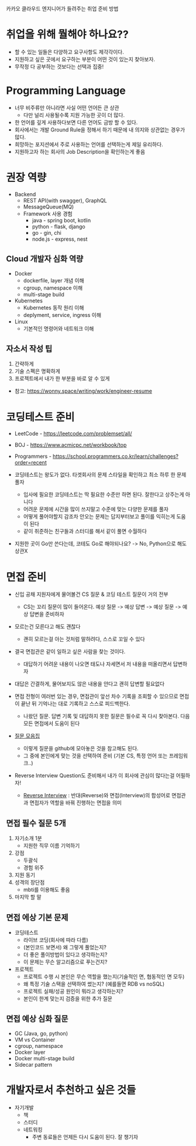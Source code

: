 카카오 클라우드 엔지니어가 들려주는 취업 준비 방법

# 취업을 위해 뭘해야 하나요??
- 할 수 있는 일들은 다양하고 요구사항도 제각각이다.
- 지원하고 싶은 곳에서 요구하는 부분이 어떤 것이 있는지 찾아보자.
- 무작정 다 공부하는 것보다는 선택과 집중!

# Programming Language
- 너무 비주류만 아니라면 사실 어떤 언어든 큰 상관
  - 다만 널리 사용될수록 지원 가능한 곳이 더 많다.
- 한 언어를 깊게 사용하다보면 다른 언어도 금방 할 수 있다.
- 회사에서는 개발 Ground Rule을 정해서 하기 때문에 내 의지와 상관없는 경우가 많다.
- 희망하는 포지션에서 주로 사용하는 언어를 선택하는게 제일 유리하다.
- 지원하고자 하는 회사의 Job Description을 확인하는게 좋음

# 권장 역량
- Backend
  - REST API(with swagger), GraphQL
  - MessageQueue(MQ)
  - Framework 사용 경험
    - java - spring boot, kotlin
    - python - flask, django
    - go - gin, chi
    - node.js - express, nest
## Cloud 개발자 심화 역량
- Docker
  - dockerfile, layer 개념 이해
  - cgroup, namespace 이해
  - multi-stage build
- Kubernetes
  - Kubernetes 동작 원리 이해
  - deplyment, service, ingress 이해
- Linux
  - 기본적인 명령어와 네트워크 이해
## 자소서 작성 팁
1. 간략하게
2. 기술 스펙은 명확하게
3. 프로젝트에서 내가 한 부분을 바로 알 수 있게
- 참고: https://wonny.space/writing/work/engineer-resume

# 코딩테스트 준비
- LeetCode - https://leetcode.com/problemset/all/
- BOJ - https://www.acmicpc.net/workbook/top
- Programmers - https://school.programmers.co.kr/learn/challenges?order=recent

- 코딩테스트는 왕도가 없다. 타겟회사의 문제 스타일을 확인하고 최소 하루 한 문제 풀자
  - 입사에 필요한 코딩테스트는 딱 필요한 수준만 하면 된다. 잘한다고 상주는게 아니다
  - 어려운 문제에 시간을 많이 쓰지말고 수준에 맞는 다양한 문제를 풀자
  - 어떻게 풀어야할지 감조차 안오는 문제는 답지부터보고 풀이를 익히는게 도움이 된다
  - 같이 취준하는 친구들과 스터디를 해서 같이 풀면 수월하다
- 지원한 곳이 Go만 쓴다는데, 코테도 Go로 해야되나요? -> No, Python으로 해도 상관X

# 면접 준비
- 신입 공채 지원자에게 물어볼건 CS 질문 & 코딩 테스트 질문이 거의 전부
  - CS는 꼬리 질문이 많이 들어온다. 예상 질문 -> 예상 답변 -> 예상 질문 -> 예상 답변을 준비하자
- 모르는건 모른다고 해도 괜찮다
  - 괜히 모르는걸 아는 것처럼 말하려다, 스스로 꼬일 수 있다
- 결국 면접관은 같이 일하고 싶은 사람을 찾는 것이다.
  - 대답하기 어려운 내용이 나오면 태도나 자세면서 저 내용을 떠올리면서 답변하자
- 대답은 간결하게, 물어보지도 않은 내용을 안다고 괜히 답변할 필요없다
- 면접 전형이 여러번 있는 경우, 면접관이 앞선 차수 기록을 조회할 수 있으므로 면접이 끝난 뒤 기억나는 대로 기록하고 스스로 피드백한다.
  - 나왔던 질문. 답변 기록 및 대답하지 못한 질문은 필수로 꼭 다시 찾아본다. 다음 모든 면접에서 도움이 된다

- [질문 모음집](https://github.com/DopplerHQ/awesome-interview-questions)
  - 이렇게 질문을 github에 모아놓은 것을 참고해도 된다.
  - 그 중에 본인에게 맞는 것을 선택하여 준비 (기본 CS, 특정 언어 또는 프레임워크..)
- Reverse Interview Question도 준비해서 내가 이 회사에 관심이 많다는걸 어필하자!
  - [Reverse Interview](https://github.com/jaeyeophan/interview_question_for_beginner) : 반대(Reverse)와 면접(Interview)의 합성어로 면접관과 면접자가 역할을 바꿔 진행하는 면접을 의미
 
## 면접 필수 질문 5개
1. 자기소개 1분
   - 지원한 직무 이름 기억하기
2. 강점
   - 두괄식
   - 경험 위주
3. 지원 동기
4. 성격의 장단점
   - mbti를 이용해도 좋음
5. 마지막 할 말

## 면접 에상 기본 문제
- 코딩테스트
  - 라이브 코딩(회사에 따라 다름)
  - (본인코드 보면서) 왜 그렇게 풀었는지?
  - 더 좋은 풀이방법이 있다고 생각하는지?
  - 이 문제는 무슨 알고리즘으로 푸는건지?
- 프로젝트
  - 프로젝트 수행 시 본인은 무슨 역할을 했는지(기술적인 면, 협동적인 면 모두)
  - 왜 특정 기술 스택을 선택하여 썼는지? (예를들면 RDB vs noSQL)
  - 프로젝트 실패/성공 원인이 뭐라고 생각하는지?
  - 본인이 한계 맞는지 검증을 위한 추가 질문

## 면접 예상 심화 질문
- GC (Java, go, python)
- VM vs Container
- cgroup, namespace
- Docker layer
- Docker multi-stage build
- Sidecar pattern

# 개발자로서 추천하고 싶은 것들
- 자기개발
  - 책
  - 스터디
  - 네트워킹
    - 주변 동료들은 언제든 다시 도움이 된다. 잘 챙기자
